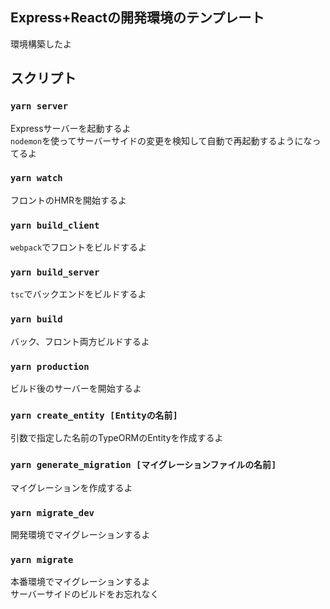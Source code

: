 ## Express+Reactの開発環境のテンプレート
環境構築したよ

## スクリプト
### `yarn server`
Expressサーバーを起動するよ<br>
`nodemon`を使ってサーバーサイドの変更を検知して自動で再起動するようになってるよ

### `yarn watch`
フロントのHMRを開始するよ

### `yarn build_client`
`webpack`でフロントをビルドするよ

### `yarn build_server`
`tsc`でバックエンドをビルドするよ

### `yarn build`
バック、フロント両方ビルドするよ

### `yarn production`
ビルド後のサーバーを開始するよ

### `yarn create_entity [Entityの名前]`
引数で指定した名前のTypeORMのEntityを作成するよ

### `yarn generate_migration [マイグレーションファイルの名前]`
マイグレーションを作成するよ

### `yarn migrate_dev`
開発環境でマイグレーションするよ

###  `yarn migrate`
本番環境でマイグレーションするよ<br>
サーバーサイドのビルドをお忘れなく
